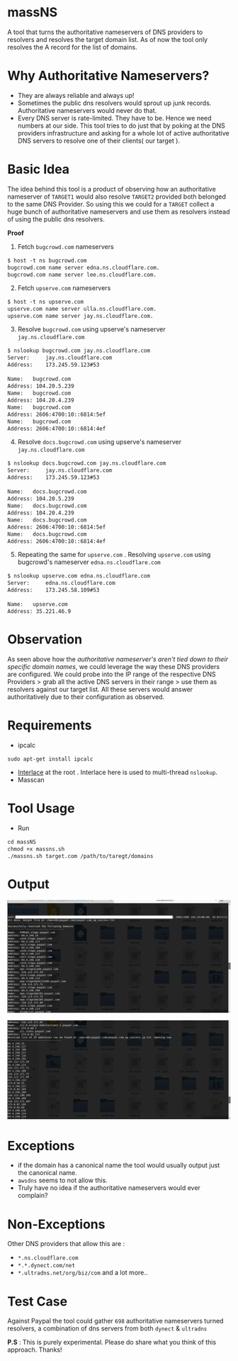 
# massNS
A tool that turns the authoritative nameservers of DNS providers to resolvers and resolves the target domain list. As of now the tool only resolves the A record for the list of domains.

# Why Authoritative Nameservers?

- They are always reliable and always up!
- Sometimes the public dns resolvers would sprout up junk records. Authoritative nameservers would never do that.
- Every DNS server is rate-limited. They have to be. Hence we need numbers at our side. This tool tries to do just that by poking at the DNS providers infrastructure and asking for a whole lot of active authoritative DNS servers to resolve one of their clients( our target ).


# Basic Idea

The idea behind this tool is a product of observing how an authoritative nameserver of `TARGET1` would also resolve `TARGET2` provided both belonged to the same DNS Provider. So using this we could for a `TARGET` collect a huge bunch of authoritative nameservers and use them as resolvers instead of using the public dns resolvers.

**Proof**

1. Fetch `bugcrowd.com` nameservers 

```
$ host -t ns bugcrowd.com
bugcrowd.com name server edna.ns.cloudflare.com.
bugcrowd.com name server lee.ns.cloudflare.com.
```
2. Fetch `upserve.com` nameservers 

```
$ host -t ns upserve.com
upserve.com name server ulla.ns.cloudflare.com.
upserve.com name server jay.ns.cloudflare.com.
```
3. Resolve `bugcrowd.com` using upserve's nameserver `jay.ns.cloudflare.com`

```
$ nslookup bugcrowd.com jay.ns.cloudflare.com
Server:		jay.ns.cloudflare.com
Address:	173.245.59.123#53

Name:	bugcrowd.com
Address: 104.20.5.239
Name:	bugcrowd.com
Address: 104.20.4.239
Name:	bugcrowd.com
Address: 2606:4700:10::6814:5ef
Name:	bugcrowd.com
Address: 2606:4700:10::6814:4ef
```
4. Resolve `docs.bugcrowd.com` using upserve's nameserver `jay.ns.cloudflare.com`

```
$ nslookup docs.bugcrowd.com jay.ns.cloudflare.com
Server:		jay.ns.cloudflare.com
Address:	173.245.59.123#53

Name:	docs.bugcrowd.com
Address: 104.20.5.239
Name:	docs.bugcrowd.com
Address: 104.20.4.239
Name:	docs.bugcrowd.com
Address: 2606:4700:10::6814:5ef
Name:	docs.bugcrowd.com
Address: 2606:4700:10::6814:4ef
```
5. Repeating the same for `upserve.com` . Resolving `upserve.com` using bugcrowd's nameserver `edna.ns.cloudflare.com`

```
$ nslookup upserve.com edna.ns.cloudflare.com
Server:		edna.ns.cloudflare.com
Address:	173.245.58.109#53

Name:	upserve.com
Address: 35.221.46.9
```

# Observation

As seen above how the *authoritative nameserver's aren't tied down to their specific domain names*, we could leverage the way these DNS providers are configured. We could probe into the IP range of the respective DNS Providers > grab all the active DNS servers in their range > use them as resolvers against our target list. All these servers would answer authoritatively due to their configuration as observed.

# Requirements 

- ipcalc

```
sudo apt-get install ipcalc
```
- [Interlace](https://github.com/codingo/Interlace) at the root . Interlace here is used to multi-thread `nslookup`.
- Masscan

# Tool Usage

- Run 

```
cd massNS
chmod +x massns.sh
./massns.sh target.com /path/to/taregt/domains
```

# Output

![domain's & ip's ](https://github.com/Abss0x7tbh/massNS/blob/master/ss_1.png)

![only ip's](https://github.com/Abss0x7tbh/massNS/blob/master/ss_2.png)

# Exceptions

- if the domain has a canonical name the tool would usually output just the canonical name.
- `awsdns` seems to not allow this. 
- Truly have no idea if the authoritative nameservers would ever complain?

# Non-Exceptions
Other DNS providers that allow this are :

- `*.ns.cloudflare.com` 
- `*.*.dynect.com/net` 
- `*.ultradns.net/org/biz/com`
and a lot more..

# Test Case

Against Paypal the tool could gather `698` authoritative nameservers turned resolvers, a combination of dns servers from both `dynect` & `ultradns`


**P.S** : This is purely experimental. Please do share what you think of this approach. Thanks!
